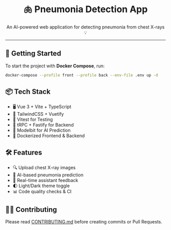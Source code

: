 <h1 align="center">🫁 Pneumonia Detection App</h1>

<p align="center">An AI-powered web application for detecting pneumonia from chest X-rays 💡</p>

---

## 🚀 Getting Started

To start the project with **Docker Compose**, run:

```bash
docker-compose --profile front --profile back --env-file .env up -d
```

## 📦 Tech Stack

- 🖥️ Vue 3 + Vite + TypeScript
- 🎨 TailwindCSS + Vuetify
- 🧪 Vitest for Testing
- 🔬 tRPC + Fastify for Backend
- 🧠 Modelbit for AI Prediction
- 🐳 Dockerized Frontend & Backend

## 🛠️ Features

- 🔍 Upload chest X-ray images
- 🤖 AI-based pneumonia prediction
- 💬 Real-time assistant feedback
- 🌓 Light/Dark theme toggle
- 📊 Code quality checks & CI

## 🧑‍💻 Contributing

Please read [CONTRIBUTING.md](./CONTRIBUTING.md) before creating commits or Pull Requests.

